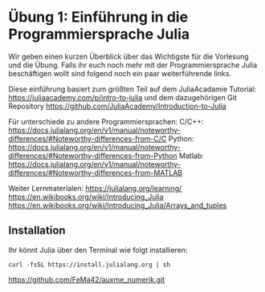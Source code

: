 # Übung 1: Einführung in die Programmiersprache Julia 
Wir geben einen kurzen Überblick über das Wichtigste für die Vorlesung und die Übung. Falls ihr euch noch mehr mit der Programmiersprache Julia beschäftigen wollt sind folgend noch ein paar weiterführende links. 

Diese einführung basiert zum größten Teil auf dem JuliaAcadamie Tutorial: https://juliaacademy.com/p/intro-to-julia und dem dazugehörigen Git Repository https://github.com/JuliaAcademy/Introduction-to-Julia

Für unterschiede zu andere Programmiersprachen: 
C/C++: https://docs.julialang.org/en/v1/manual/noteworthy-differences/#Noteworthy-differences-from-C/C
Python: https://docs.julialang.org/en/v1/manual/noteworthy-differences/#Noteworthy-differences-from-Python
Matlab: https://docs.julialang.org/en/v1/manual/noteworthy-differences/#Noteworthy-differences-from-MATLAB

Weiter Lernmaterialen: 
https://julialang.org/learning/ 
https://en.wikibooks.org/wiki/Introducing_Julia 
https://en.wikibooks.org/wiki/Introducing_Julia/Arrays_and_tuples 

## Installation

Ihr könnt Julia über den Terminal wie folgt installieren: 
```
curl -fsSL https://install.julialang.org | sh
```

https://github.com/FeMa42/auxme_numerik.git


